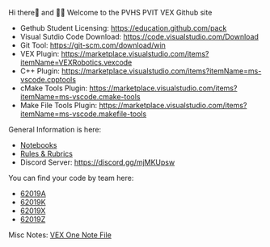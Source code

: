 Hi there👋 and 🙋‍♀️ Welcome to the PVHS PVIT VEX Github site
- Gethub Student Licensing: https://education.github.com/pack
- Visual Sutdio Code Download: https://code.visualstudio.com/Download
- Git Tool: https://git-scm.com/download/win
- VEX Plugin: https://marketplace.visualstudio.com/items?itemName=VEXRobotics.vexcode
- C++ Plugin: https://marketplace.visualstudio.com/items?itemName=ms-vscode.cpptools
- cMake Tools Plugin: https://marketplace.visualstudio.com/items?itemName=ms-vscode.cmake-tools
- Make File Tools Plugin: https://marketplace.visualstudio.com/items?itemName=ms-vscode.makefile-tools

General Information is here: 
- <a href=https://github.com//PVHS-VEX/Digital-Notebooks>Notebooks</a>
- <a href=https://github.com/PVHS-VEX/Rules>Rules & Rubrics</a>
- Discord Server: https://discord.gg/mjMKUpsw

You can find your code by team here:
- <a href=https://github.com/PVHS-VEX/62019A>62019A</a>
- <a href=https://github.com/PVHS-VEX/62019K>62019K</a>
- <a href=https://github.com/PVHS-VEX/62019X>62019X</a>
- <a href=https://github.com/PVHS-VEX/62019Z>62019Z</a>

Misc Notes: <a href="https://1drv.ms/o/s!AlHtdHcnx986hqwK17zmgt7H6UyS6A?e=aAuoBZ">VEX One Note File</a>
<!--

-->
